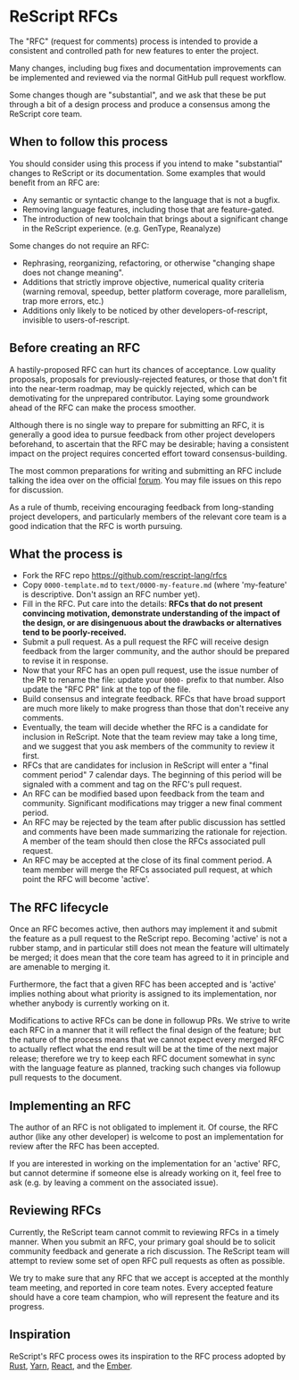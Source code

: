 # ReScript RFCs

The "RFC" (request for comments) process is intended to provide a consistent and controlled path for new features to enter the project.

Many changes, including bug fixes and documentation improvements can be implemented and reviewed via the normal GitHub pull request workflow.

Some changes though are "substantial", and we ask that these be put through a bit of a design process and produce a consensus among the ReScript core team.

## When to follow this process

You should consider using this process if you intend to make "substantial" changes to ReScript or its documentation. Some examples that would benefit from an RFC are:

- Any semantic or syntactic change to the language that is not a bugfix.
- Removing language features, including those that are feature-gated.
- The introduction of new toolchain that brings about a significant change in the ReScript experience. (e.g. GenType, Reanalyze)

Some changes do not require an RFC:

- Rephrasing, reorganizing, refactoring, or otherwise "changing shape does not change meaning".
- Additions that strictly improve objective, numerical quality criteria (warning removal, speedup, better platform coverage, more parallelism, trap more errors, etc.)
- Additions only likely to be noticed by other developers-of-rescript, invisible to users-of-rescript.

## Before creating an RFC

A hastily-proposed RFC can hurt its chances of acceptance. Low quality proposals, proposals for previously-rejected features, or those that don't fit into the near-term roadmap, may be quickly rejected, which can be demotivating for the unprepared contributor. Laying some groundwork ahead of the RFC can make the process smoother.

Although there is no single way to prepare for submitting an RFC, it is generally a good idea to pursue feedback from other project developers beforehand, to ascertain that the RFC may be desirable; having a consistent impact on the project requires concerted effort toward consensus-building.

The most common preparations for writing and submitting an RFC include talking the idea over on the official [forum](https://forum.rescript-lang.org/). You may file issues on this repo for discussion.

As a rule of thumb, receiving encouraging feedback from long-standing project developers, and particularly members of the relevant core team is a good indication that the RFC is worth pursuing.

## What the process is

- Fork the RFC repo https://github.com/rescript-lang/rfcs
- Copy `0000-template.md` to `text/0000-my-feature.md` (where 'my-feature' is descriptive. Don't assign an RFC number yet).
- Fill in the RFC. Put care into the details: **RFCs that do not present convincing motivation, demonstrate understanding of the impact of the design, or are disingenuous about the drawbacks or alternatives tend to be poorly-received.**
- Submit a pull request. As a pull request the RFC will receive design feedback from the larger community, and the author should be prepared to revise it in response.
- Now that your RFC has an open pull request, use the issue number of the PR to rename the file: update your `0000-` prefix to that number. Also update the "RFC PR" link at the top of the file.
- Build consensus and integrate feedback. RFCs that have broad support are much more likely to make progress than those that don't receive any comments.
- Eventually, the team will decide whether the RFC is a candidate for inclusion in ReScript. Note that the team review may take a long time, and we suggest that you ask members of the community to review it first.
- RFCs that are candidates for inclusion in ReScript will enter a "final comment period" 7 calendar days. The beginning of this period will be signaled with a comment and tag on the RFC's pull request.
- An RFC can be modified based upon feedback from the team and community. Significant modifications may trigger a new final comment period.
- An RFC may be rejected by the team after public discussion has settled and comments have been made summarizing the rationale for rejection. A member of the team should then close the RFCs associated pull request.
- An RFC may be accepted at the close of its final comment period. A team member will merge the RFCs associated pull request, at which point the RFC will become 'active'.

## The RFC lifecycle

Once an RFC becomes active, then authors may implement it and submit the feature as a pull request to the ReScript repo. Becoming 'active' is not a rubber stamp, and in particular still does not mean the feature will ultimately be merged; it does mean that the core team has agreed to it in principle and are amenable to merging it.

Furthermore, the fact that a given RFC has been accepted and is 'active' implies nothing about what priority is assigned to its implementation, nor whether anybody is currently working on it.

Modifications to active RFCs can be done in followup PRs. We strive to write each RFC in a manner that it will reflect the final design of the feature; but the nature of the process means that we cannot expect every merged RFC to actually reflect what the end result will be at the time of the next major release; therefore we try to keep each RFC document somewhat in sync with the language feature as planned, tracking such changes via followup pull requests to the document.

## Implementing an RFC

The author of an RFC is not obligated to implement it. Of course, the RFC author (like any other developer) is welcome to post an implementation for review after the RFC has been accepted.

If you are interested in working on the implementation for an 'active' RFC, but cannot determine if someone else is already working on it, feel free to ask (e.g. by leaving a comment on the associated issue).

## Reviewing RFCs

Currently, the ReScript team cannot commit to reviewing RFCs in a timely manner. When you submit an RFC, your primary goal should be to solicit community feedback and generate a rich discussion. The ReScript team will attempt to review some set of open RFC pull requests as often as possible.

We try to make sure that any RFC that we accept is accepted at the monthly team meeting, and reported in core team notes. Every accepted feature should have a core team champion, who will represent the feature and its progress.

## Inspiration

ReScript's RFC process owes its inspiration to the RFC process adopted by [Rust](https://github.com/rust-lang/rfcs), [Yarn](https://github.com/yarnpkg/rfcs), [React](https://github.com/reactjs/rfcs), and the [Ember](https://github.com/emberjs/rfcs).
